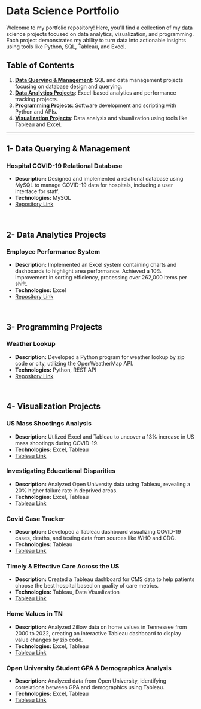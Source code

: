# Data Science Portfolio

Welcome to my portfolio repository! Here, you'll find a collection of my data science projects focused on data analytics, visualization, and programming. Each project demonstrates my ability to turn data into actionable insights using tools like Python, SQL, Tableau, and Excel.

## Table of Contents

1. **[Data Querying & Management](https://github.com/hamzasalahds/projects/blob/main/README.md#1--data-querying--management)**: SQL and data management projects focusing on database design and querying.
2. **[Data Analytics Projects](https://github.com/hamzasalahds/projects/blob/main/README.md#2--data-analytics-projects)**: Excel-based analytics and performance tracking projects.
3. **[Programming Projects](https://github.com/hamzasalahds/projects/blob/main/README.md#3--programming-projects)**: Software development and scripting with Python and APIs.
4. **[Visualization Projects](https://github.com/hamzasalahds/projects/blob/main/README.md#4--visualization-projects)**: Data analysis and visualization using tools like Tableau and Excel.
---

## 1- Data Querying & Management

### Hospital COVID-19 Relational Database
- **Description:** Designed and implemented a relational database using MySQL to manage COVID-19 data for hospitals, including a user interface for staff.
- **Technologies:** MySQL
- [Repository Link](https://github.com/hamzasalahds/hospital_database?tab=readme-ov-file#--covid-19-patient-data-management-system-)
<br />


## 2- Data Analytics Projects

### Employee Performance System
- **Description:** Implemented an Excel system containing charts and dashboards to highlight area performance. Achieved a 10% improvement in sorting efficiency, processing over 262,000 items per shift.
- **Technologies:** Excel
- [Repository Link](https://github.com/hamzasalahds/Amazon_Project/tree/main?tab=readme-ov-file#employee-performance-system)
<br />

## 3- Programming Projects

### Weather Lookup
- **Description:** Developed a Python program for weather lookup by zip code or city, utilizing the OpenWeatherMap API.
- **Technologies:** Python, REST API
- [Repository Link](https://github.com/hamzasalahds/weather-lookup?tab=readme-ov-file#-dsc-510-programming---bellevue-university)
<br />

## 4- Visualization Projects

### US Mass Shootings Analysis
- **Description:** Utilized Excel and Tableau to uncover a 13% increase in US mass shootings during COVID-19.
- **Technologies:** Excel, Tableau
- [Tableau Link](https://public.tableau.com/app/profile/hamzasalahds/viz/ShootingsBreakdownintheUS2014-2022/Summary)

### Investigating Educational Disparities
- **Description:** Analyzed Open University data using Tableau, revealing a 20% higher failure rate in deprived areas.
- **Technologies:** Excel, Tableau
- [Tableau Link](https://public.tableau.com/app/profile/hamzasalahds/viz/StudentGPADemographicsAnalysisDashboardOpenUniversity/StudentGPADemographicsAnalysisDashboard)

### Covid Case Tracker
- **Description:** Developed a Tableau dashboard visualizing COVID-19 cases, deaths, and testing data from sources like WHO and CDC.
- **Technologies:** Tableau
- [Tableau Link](https://public.tableau.com/app/profile/hamzasalahds/viz/GlobalCOVID-19CaseTracker/Covid-19CaseTracker)

### Timely & Effective Care Across the US
- **Description:** Created a Tableau dashboard for CMS data to help patients choose the best hospital based on quality of care metrics.
- **Technologies:** Tableau, Data Visualization
- [Tableau Link](https://public.tableau.com/app/profile/hamzasalahds/viz/TimelyEffectiveCarebyHospitalinTheUnitedStatesDashboardCMS/TimelyEffectiveCarebyHospitalinTheUnitedStatesDashboardCMS)

### Home Values in TN
- **Description:** Analyzed Zillow data on home values in Tennessee from 2000 to 2022, creating an interactive Tableau dashboard to display value changes by zip code.
- **Technologies:** Excel, Tableau
- [Tableau Link](https://public.tableau.com/app/profile/hamzasalahds/viz/Single-FamilyHomeValuesinTennesseeDashboardZillow/Dashboard)

### Open University Student GPA & Demographics Analysis
- **Description:** Analyzed data from Open University, identifying correlations between GPA and demographics using Tableau.
- **Technologies:** Excel, Tableau
- [Tableau Link](https://public.tableau.com/app/profile/hamzasalahds/viz/StudentGPADemographicsAnalysisDashboardOpenUniversity/StudentGPADemographicsAnalysisDashboard)
